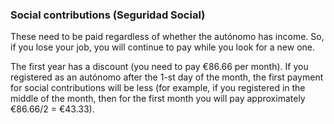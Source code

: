 ### Social contributions (Seguridad Social)

These need to be paid regardless of whether the autónomo has income. So, if you lose your job, you will continue to pay
while you look for a new one.

The first year has a discount (you need to pay €86.66 per month). If you registered as an autónomo after the 1-st day
of the month, the first payment for social contributions will be less (for example, if you registered in the middle
of the month, then for the first month you will pay approximately €86.66/2 = €43.33).
